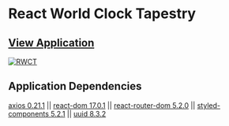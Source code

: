 # React World Clock Tapestry

## [View Application](https://react-world-clock-tapestry.netlify.app/)

[![RWCT](https://raw.githubusercontent.com/MeetYourCreator/react-world-clock-tapestry/cee4cd07c5943f35828404b79d8de66d1421125b/react-world-clock-tapestry_thumbnail.png)](https://react-world-clock-tapestry.netlify.app/)

## Application  Dependencies

[axios 0.21.1](https://www.npmjs.com/package/axios) ||
[react-dom 17.0.1](https://www.npmjs.com/package/react-dom) ||
[react-router-dom 5.2.0](https://www.npmjs.com/package/react-router-dom) ||
[styled-components 5.2.1](https://www.npmjs.com/package/styled-components) ||
[uuid 8.3.2](https://www.npmjs.com/package/uuid)
